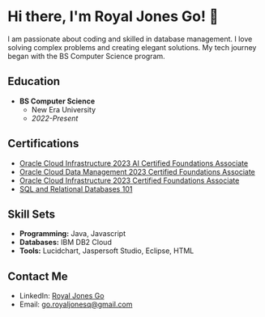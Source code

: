 # Hi there, I'm Royal Jones Go! 👋

I am passionate about coding and skilled in database management. I love solving complex problems and creating elegant solutions. My tech journey began with the BS Computer Science program.

## Education
- **BS Computer Science**
  - New Era University
  - *2022-Present*

## Certifications
- [Oracle Cloud Infrastructure 2023 AI Certified Foundations Associate](https://catalog-education.oracle.com/pls/certview/sharebadge?id=3D5692556CF3E7641D7E2872D010CA9172DCFB50796B3C02E338D4B7A3B97840)
- [Oracle Cloud Data Management 2023 Certified Foundations Associate](https://catalog-education.oracle.com/pls/certview/sharebadge?id=E518AE87857434FF7A572BA9DBDB44260F962444DB74BCFE01DF515D8A9E5D82)
- [Oracle Cloud Infrastructure 2023 Certified Foundations Associate](https://catalog-education.oracle.com/pls/certview/sharebadge?id=7A897925A16A17894CF1153556EEE460EAFA71625E818B89FCE52BAA3A3163A0)
- [SQL and Relational Databases 101](https://courses.cognitiveclass.ai/certificates/561f75da4cb540f3bcfa17eb926dd8e2)

## Skill Sets
- **Programming:** Java, Javascript
- **Databases:** IBM DB2 Cloud
- **Tools:** Lucidchart, Jaspersoft Studio, Eclipse, HTML

## Contact Me
- LinkedIn: [Royal Jones Go](LinkedIn_Profile_Link)
- Email: go.royaljonesq@gmail.com
